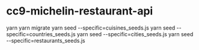 # cc9-michelin-restaurant-api

yarn
yarn migrate
yarn seed --specific=cuisines_seeds.js
yarn seed --specific=countries_seeds.js
yarn seed --specific=cities_seeds.js
yarn seed --specific=restaurants_seeds.js
